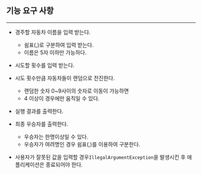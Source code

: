 ## 기능 요구 사항

---

- 경주할 자동차 이름을 입력 받는다.
    - 쉼표(,)로 구분하여 입력 받는다.
    - 이름은 5자 이하만 가능하다.

- 시도할 횟수를 입력 받는다.

- 시도 횟수만큼 자동차들이 랜덤으로 전진한다.
    - 랜덤한 숫자 0~9사이의 숫자로 이동이 가능하면
    - 4 이상이 경우에만 움직일 수 있다.


- 실행 결과를 출력한다.

- 최종 우승자를 출력한다.
    - 우승자는 한명이상일 수 있다.
    - 우승자가 여려명인 경우 쉼표(,)를 이용하여 구분한다.

- 사용자가 잘못된 값을 입력할 경우`IllegalArgumentException`을 발생시킨 후 애플리케이션은 종료되어야 한다.
